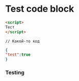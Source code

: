 
# Test code block

```html
<script>
Тест
</script>
```

```
// Какой-то код
```

```json
{
"test":true
}
```

### Testing

